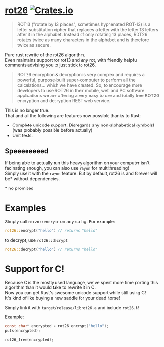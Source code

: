# [rot26](http://rot26.org/) [![Crates.io](https://img.shields.io/crates/v/rot26.svg)]()

> ROT13 ("rotate by 13 places", sometimes hyphenated ROT-13) is a letter substitution cipher that replaces a letter with the letter 13 letters after it in the alphabet.
> Instead of only rotating 13 places, ROT26 rotates twice as many characters in the alphabet and is therefore twice as secure.

Pure rust rewrite of the rot26 algorithm.  
Even maintains support for rot13 and *any* rot, with friendly helpful comments advising you to just stick to rot26.

> ROT26 encryption & decryption is very complex and requires a powerful, purpose-built super-computer to perform all the calculations... which we have created.
> So, to encourage more developers to use ROT26 in their mobile, web and PC software applications we are offering a very easy to use and totally free ROT26 encryption and decryption REST web service.

This is no longer true.  
That and all the following are features now possible thanks to Rust:

 - Complete unicode support. Disregards any non-alphabetical symbols! (was probably possible before actually)
 - Unit tests.

## Speeeeeeeed

If being able to actually run this heavy algorithm on your computer isn't facinating enough,
you can also use `rayon` for multithreading!  
Simply use it with the `rayon` feature. But by default, rot26 is and forever will be\* without dependencies.

\* no promises

# Examples

Simply call `rot26::encrypt` on any string. For example:

```Rust
rot26::encrypt("hello") // returns "hello"
```

to decrypt, use `rot26::decrypt`

```Rust
rot26::decrypt("hello") // returns "hello"
```

# Support for C!

Because C is the mostly used language, we've spent more time porting this algorithm than it would take to rewrite it in C.  
Now you can get Rust's awesome unicode support while still using C!  
It's kind of like buying a new saddle for your dead horse!

Simply link it with `target/release/librot26.a` and include `rot26.h`!

Example:
```C
const char* encrypted = rot26_encrypt("hello");
puts(encrypted);

rot26_free(encrypted);
```

